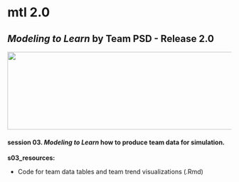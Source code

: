 # mtl 2.0
## *Modeling to Learn* by Team PSD - Release 2.0

<img src = "https://github.com/test_change/teampsd/blob/teampsd_style/mtl_logo/mtl_testdontguess_sm.png"
     height = "175" width = "650">  
     
#### session 03. *Modeling to Learn* how to produce **team data** for simulation.

**s03_resources:** 
  + Code for team data tables and team trend visualizations (.Rmd)

